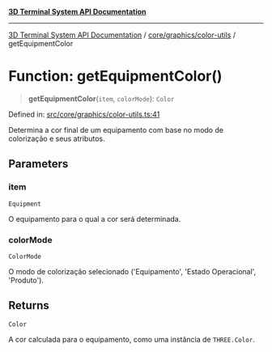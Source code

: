 [**3D Terminal System API Documentation**](../../../../README.md)

***

[3D Terminal System API Documentation](../../../../README.md) / [core/graphics/color-utils](../README.md) / getEquipmentColor

# Function: getEquipmentColor()

> **getEquipmentColor**(`item`, `colorMode`): `Color`

Defined in: [src/core/graphics/color-utils.ts:41](https://github.com/Dicommunitas/ThreeJS_Terminal_3D/blob/2ffad36b03338064b23ef8f941c65d1facfc3d76/src/core/graphics/color-utils.ts#L41)

Determina a cor final de um equipamento com base no modo de colorização e seus atributos.

## Parameters

### item

`Equipment`

O equipamento para o qual a cor será determinada.

### colorMode

`ColorMode`

O modo de colorização selecionado ('Equipamento', 'Estado Operacional', 'Produto').

## Returns

`Color`

A cor calculada para o equipamento, como uma instância de `THREE.Color`.
